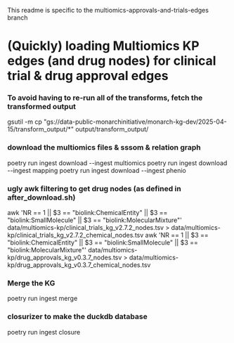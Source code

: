 This readme is specific to the multiomics-approvals-and-trials-edges branch

# (Quickly) loading Multiomics KP edges (and drug nodes) for clinical trial & drug approval edges

### To avoid having to re-run all of the transforms, fetch the transformed output
gsutil -m cp "gs://data-public-monarchinitiative/monarch-kg-dev/2025-04-15/transform_output/*" output/transform_output/

### download the multiomics files & sssom & relation graph 
poetry run ingest download --ingest multiomics
poetry run ingest download --ingest mapping
poetry run ingest download --ingest phenio

### ugly awk filtering to get drug nodes (as defined in after_download.sh)
awk 'NR == 1 || $3 == "biolink:ChemicalEntity" || $3 == "biolink:SmallMolecule" || $3 == "biolink:MolecularMixture"' data/multiomics-kp/clinical_trials_kg_v2.7.2_nodes.tsv > data/multiomics-kp/clinical_trials_kg_v2.7.2_chemical_nodes.tsv
awk 'NR == 1 || $3 == "biolink:ChemicalEntity" || $3 == "biolink:SmallMolecule" || $3 == "biolink:MolecularMixture"' data/multiomics-kp/drug_approvals_kg_v0.3.7_nodes.tsv > data/multiomics-kp/drug_approvals_kg_v0.3.7_chemical_nodes.tsv

### Merge the KG 
poetry run ingest merge

### closurizer to make the duckdb database 
poetry run ingest closure 
